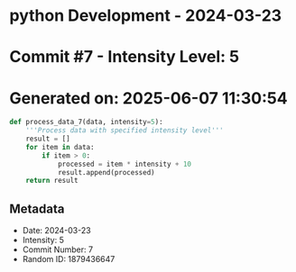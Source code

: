 ﻿# python Development - 2024-03-23
# Commit #7 - Intensity Level: 5
# Generated on: 2025-06-07 11:30:54
```python
def process_data_7(data, intensity=5):
    '''Process data with specified intensity level'''
    result = []
    for item in data:
        if item > 0:
            processed = item * intensity + 10
            result.append(processed)
    return result
```
## Metadata
- Date: 2024-03-23
- Intensity: 5
- Commit Number: 7
- Random ID: 1879436647
